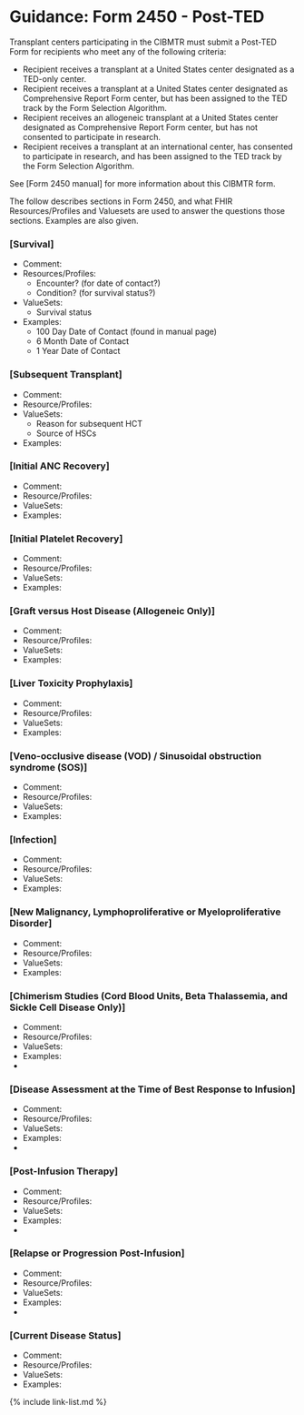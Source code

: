 # Guidance: Form 2450 - Post-TED

Transplant centers participating in the CIBMTR must submit a Post-TED Form for recipients who meet any of the following criteria:
+ Recipient receives a transplant at a United States center designated as a TED-only center.
+ Recipient receives a transplant at a United States center designated as Comprehensive Report Form center, but has been assigned to the TED track by the Form Selection Algorithm.
+ Recipient receives an allogeneic transplant at a United States center designated as Comprehensive Report Form center, but has not consented to participate in research.
+ Recipient receives a transplant at an international center, has consented to participate in research, and has been assigned to the TED track by the Form Selection Algorithm.

See [Form 2450 manual] for more information about this CIBMTR form.

The follow describes sections in Form 2450, and what FHIR Resources/Profiles and Valuesets are used to answer the questions those sections. Examples are also given.

### [Survival]
+ Comment:
+ Resources/Profiles:
  + Encounter? (for date of contact?)
  + Condition? (for survival status?)
+ ValueSets:
  + Survival status
+ Examples:
  + 100 Day Date of Contact (found in manual page)
  + 6 Month Date of Contact
  + 1 Year Date of Contact
  
### [Subsequent Transplant]
+ Comment:
+ Resource/Profiles:
+ ValueSets:
    + Reason for subsequent HCT
    + Source of HSCs
+ Examples:
  
### [Initial ANC Recovery]
+ Comment:
+ Resource/Profiles:
+ ValueSets:
+ Examples:
  
### [Initial Platelet Recovery]
+ Comment:
+ Resource/Profiles:
+ ValueSets:
+ Examples:
  
### [Graft versus Host Disease (Allogeneic Only)]
+ Comment:
+ Resource/Profiles:
+ ValueSets:
+ Examples:
  
### [Liver Toxicity Prophylaxis]
+ Comment:
+ Resource/Profiles:
+ ValueSets:
+ Examples:
  
### [Veno-occlusive disease (VOD) / Sinusoidal obstruction syndrome (SOS)]
+ Comment:
+ Resource/Profiles:
+ ValueSets:
+ Examples:
  
### [Infection]
+ Comment:
+ Resource/Profiles:
+ ValueSets:
+ Examples:
  
### [New Malignancy, Lymphoproliferative or Myeloproliferative Disorder]
+ Comment:
+ Resource/Profiles:
+ ValueSets:
+ Examples:
  
### [Chimerism Studies (Cord Blood Units, Beta Thalassemia, and Sickle Cell Disease Only)]
+ Comment:
+ Resource/Profiles:
+ ValueSets:
+ Examples:
+ 
### [Disease Assessment at the Time of Best Response to Infusion]
+ Comment:
+ Resource/Profiles:
+ ValueSets:
+ Examples:
+ 
### [Post-Infusion Therapy]
+ Comment:
+ Resource/Profiles:
+ ValueSets:
+ Examples:
+ 
### [Relapse or Progression Post-Infusion]
+ Comment:
+ Resource/Profiles:
+ ValueSets:
+ Examples:
+ 
### [Current Disease Status]
+ Comment:
+ Resource/Profiles:
+ ValueSets:
+ Examples:

{% include link-list.md %}